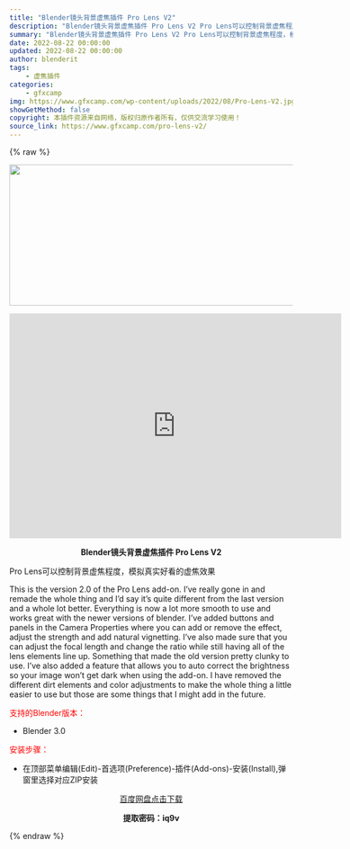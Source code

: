 ```yaml
---
title: "Blender镜头背景虚焦插件 Pro Lens V2"
description: "Blender镜头背景虚焦插件 Pro Lens V2 Pro Lens可以控制背景虚焦程度，模拟真实好看的虚焦效果 This is the version 2.0 of the Pro Lens a..."
summary: "Blender镜头背景虚焦插件 Pro Lens V2 Pro Lens可以控制背景虚焦程度，模拟真实好看的虚焦效果 This is the version 2.0 of the Pro Lens a..."
date: 2022-08-22 00:00:00
updated: 2022-08-22 00:00:00
author: blenderit
tags: 
    - 虚焦插件
categories:
    - gfxcamp
img: https://www.gfxcamp.com/wp-content/uploads/2022/08/Pro-Lens-V2.jpg
showGetMethod: false
copyright: 本插件资源来自网络，版权归原作者所有，仅供交流学习使用！
source_link: https://www.gfxcamp.com/pro-lens-v2/
---
```


{% raw %}
<div><p><img decoding="async" class="aligncenter size-full wp-image-106243" src="https://www.gfxcamp.com/wp-content/uploads/2022/08/Pro-Lens-V2.jpg" data-src="https://www.gfxcamp.com/wp-content/uploads/2022/08/Pro-Lens-V2.jpg" alt="" width="590" height="251" data-srcset="https://www.gfxcamp.com/wp-content/uploads/2022/08/Pro-Lens-V2.jpg 590w, https://www.gfxcamp.com/wp-content/uploads/2022/08/Pro-Lens-V2-150x64.jpg 150w" data-sizes="(max-width: 590px) 100vw, 590px"></p><p style="text-align: center;"><iframe loading="lazy" src="https://player.youku.com/embed/XNTg5NTYwOTk3Ng==" width="590" height="400" frameborder="0" allowfullscreen="allowfullscreen" data-mce-fragment="1"></iframe></p><p style="text-align: center;"><strong>Blender镜头背景虚焦插件 Pro Lens V2</strong></p><p>Pro Lens可以控制背景虚焦程度，模拟真实好看的虚焦效果</p><p>This is the version 2.0 of the Pro Lens add-on. I’ve really gone in and remade the whole thing and I’d say it’s quite different from the last version and a whole lot better. Everything is now a lot more smooth to use and works great with the newer versions of blender. I’ve added buttons and panels in the Camera Properties where you can add or remove the effect, adjust the strength and add natural vignetting. I’ve also made sure that you can adjust the focal length and change the ratio while still having all of the lens elements line up. Something that made the old version pretty clunky to use. I’ve also added a feature that allows you to auto correct the brightness so your image won’t get dark when using the add-on. I have removed the different dirt elements and color adjustments to make the whole thing a little easier to use but those are some things that I might add in the future.</p><p style="text-align: left;"><span style="color: #ff0000;">支持的Blender版本：</span></p><ul>
<li style="text-align: left;">Blender 3.0</li>
</ul><p style="text-align: left;"><span style="color: #ff0000;">安装步骤：</span></p><ul>
<li>在顶部菜单编辑(Edit)-首选项(Preference)-插件(Add-ons)-安装(Install),弹窗里选择对应ZIP安装</li>
</ul><p style="text-align: center;"><a class="maxbutton-3 maxbutton maxbutton-baidu" target="_blank" rel="noopener" href="https://pan.baidu.com/s/1Uj5syGXN8kTTsR0O-K500g?pwd=iq9v"><span class="mb-text">百度网盘点击下载</span></a></p><p style="text-align: center;"><strong>提取密码：iq9v</strong></p></div>
<div style="display: none">gfxcamp</div>
{% endraw %}